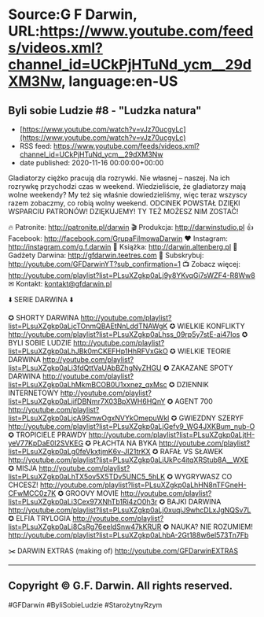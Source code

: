 # Source:G F Darwin, URL:https://www.youtube.com/feeds/videos.xml?channel_id=UCkPjHTuNd_ycm__29dXM3Nw, language:en-US

## Byli sobie Ludzie #8 - "Ludzka natura"
 - [https://www.youtube.com/watch?v=vJz70ucgyLc](https://www.youtube.com/watch?v=vJz70ucgyLc)
 - RSS feed: https://www.youtube.com/feeds/videos.xml?channel_id=UCkPjHTuNd_ycm__29dXM3Nw
 - date published: 2020-11-16 00:00:00+00:00

Gladiatorzy ciężko pracują dla rozrywki. Nie własnej – naszej. Na ich rozrywkę przychodzi czas w weekend. Wiedzieliście, że gladiatorzy mają wolne weekendy? My też się właśnie dowiedzieliśmy, więc teraz wszyscy razem zobaczmy, co robią wolny weekend. ODCINEK POWSTAŁ DZIĘKI WSPARCIU PATRONÓW! DZIĘKUJEMY! TY TEŻ MOŻESZ NIM ZOSTAĆ!

🔥 Patronite: http://patronite.pl/darwin
🎬 Produkcja: http://darwinstudio.pl
👍 Facebook: http://facebook.com/GrupaFilmowaDarwin
❤ Instagram: http://instagram.com/g.f.darwin
📖 Książka: http://darwin.altenberg.pl
🛒 Gadżety Darwina: http://gfdarwin.teetres.com
🔔 Subskrybuj: http://youtube.com/GFDarwinYT?sub_confirmation=1
📺 Zobacz więcej: http://youtube.com/playlist?list=PLsuXZgkp0aLj9y8YKvqGi7sWZF4-R8Ww8
✉︎ Kontakt: kontakt@gfdarwin.pl

⬇️ SERIE DARWINA ⬇️

✪ SHORTY DARWINA http://youtube.com/playlist?list=PLsuXZgkp0aLjcTOnmQBAEtNnLddTNAWgK
✪ WIELKIE KONFLIKTY http://youtube.com/playlist?list=PLsuXZgkp0aLhss_09rp5y7stE-ai47los
✪ BYLI SOBIE LUDZIE http://youtube.com/playlist?list=PLsuXZgkp0aLhJBk0mCKEFHp1HhRFVxGkO
✪ WIELKIE TEORIE DARWINA http://youtube.com/playlist?list=PLsuXZgkp0aLi3fdQttVaUAbBZhgNyZHGU
✪ ZAKAZANE SPOTY DARWINA http://youtube.com/playlist?list=PLsuXZgkp0aLhMkmBCOB0U1xxnez_qxMsc
✪ DZIENNIK INTERNETOWY http://youtube.com/playlist?list=PLsuXZgkp0aLjifDBNmr7X03BpXWH6HQnY
✪ AGENT 700 http://youtube.com/playlist?list=PLsuXZgkp0aLjcA9SmwOgxNVYkOmepuWkI
✪ GWIEZDNY SZERYF http://youtube.com/playlist?list=PLsuXZgkp0aLjGefv9_WG4JXKBum_nub-O
✪ TROPICIELE PRAWDY http://youtube.com/playlist?list=PLsuXZgkp0aLjtH-yeV77KpDaE0l2SVKEG
✪ PŁACHTA NA BYKA http://youtube.com/playlist?list=PLsuXZgkp0aLg0feVkxtjmK6v-Jl21trKX
✪ RAFAŁ VS SŁAWEK http://youtube.com/playlist?list=PLsuXZgkp0aLiUkPc4itqXRStub8A__WXE
✪ MISJA http://youtube.com/playlist?list=PLsuXZgkp0aLhTX5ov5X5TDv5UNC5_5hLK
✪ WYGRYWASZ CO CHCESZ! http://youtube.com/playlist?list=PLsuXZgkp0aLhHN8nTFGneH-CFwMCC0z7K
✪ GROOVY MOVIE http://youtube.com/playlist?list=PLsuXZgkp0aLi3Cex97XNhTb1Ri4zO0h3r
✪ BAJKI DARWINA http://youtube.com/playlist?list=PLsuXZgkp0aLj0xuqiJ9whcDLxJgNQSv7L
✪ ELFIA TRYLOGIA http://youtube.com/playlist?list=PLsuXZgkp0aLi8CsRg76eeIdSnw47kKRUR
✪ NAUKA? NIE ROZUMIEM! http://youtube.com/playlist?list=PLsuXZgkp0aLhbA-2Gt188w6el573Tn7Fb

✂️ DARWIN EXTRAS (making of) http://youtube.com/GFDarwinEXTRAS

---------------------------------------------------------------------
Copyright © G.F. Darwin. All rights reserved.
---------------------------------------------------------------------

#GFDarwin #ByliSobieLudzie #StarożytnyRzym

